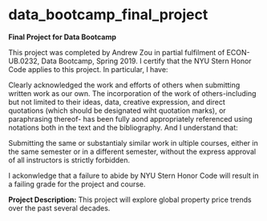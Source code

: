 # data_bootcamp_final_project

**Final Project for Data Bootcamp** 

This project was completed by Andrew Zou in partial fulfilment of ECON-UB.0232, Data Bootcamp, Spring 2019. I certify that the NYU Stern Honor Code applies to this project. In particular, I have:

Clearly acknowledged the work and efforts of others when submitting written work as our own. The incorporation of the work of others-including but not limited to their ideas, data, creative expression, and direct quotations (which should be designated wiht quotation marks), or paraphrasing thereof- has been fully aond appropriately referenced using notations both in the text and the bibliography.
And I understand that:

Submitting the same or substantialy similar work in ultiple courses, either in the same semester or in a different semester, without the express approval of all instructors is strictly forbidden. 

I ackonwledge that a failure to abide by NYU Stern Honor Code will result in a failing grade for the project and course. 


**Project Description:**
This project will explore global property price trends over the past several decades. 

